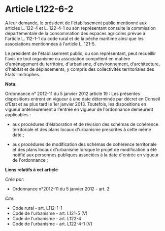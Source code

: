 # Article L122-6-2

A leur demande, le président de l'établissement public mentionné aux articles L. 122-4 et L. 122-4-1 ou son représentant
consulte la commission départementale de la consommation des espaces agricoles prévue à l'article L. 112-1-1 du code rural et
de la pêche maritime ainsi que les associations mentionnées à l'article L. 121-5. 

Le président de l'établissement public, ou son représentant, peut recueillir l'avis de tout organisme ou association
compétent en matière d'aménagement du territoire, d'urbanisme, d'environnement, d'architecture, d'habitat et de déplacements,
y compris des collectivités territoriales des Etats limitrophes.

**Nota:**

Ordonnance n° 2012-11 du 5 janvier 2012 article 19 : Les présentes dispositions entrent en vigueur à une date déterminée par
décret en Conseil d'Etat et au plus tard le 1er janvier 2013. Toutefois, les dispositions en vigueur antérieurement à
l'entrée en vigueur de l'ordonnance demeurent applicables :

- aux procédures d'élaboration et de révision des schémas de cohérence territoriale et des plans locaux d'urbanisme
prescrites à cette même date ;

- aux procédures de modification des schémas de cohérence territoriale et des plans locaux d'urbanisme lorsque le projet de
modification a été notifié aux personnes publiques associées à la date d'entrée en vigueur de l'ordonnance ;

**Liens relatifs à cet article**

_Créé par_:

  - Ordonnance n°2012-11 du 5 janvier 2012 - art. 2

_Cite_:

  - Code rural - art. L112-1-1
  - Code de l'urbanisme - art. L121-5 (V)
  - Code de l'urbanisme - art. L122-4
  - Code de l'urbanisme - art. L122-4-1 (V)

